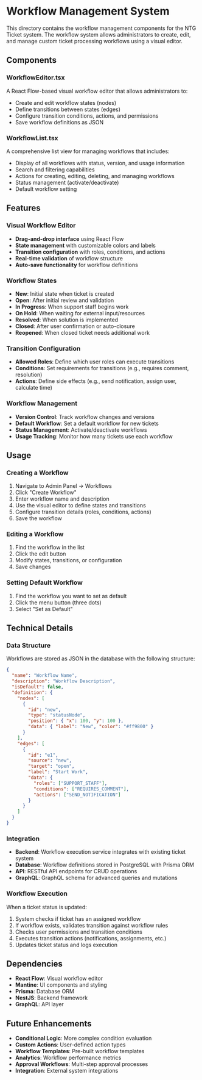 # Workflow Management System

This directory contains the workflow management components for the NTG Ticket system. The workflow system allows administrators to create, edit, and manage custom ticket processing workflows using a visual editor.

## Components

### WorkflowEditor.tsx
A React Flow-based visual workflow editor that allows administrators to:
- Create and edit workflow states (nodes)
- Define transitions between states (edges)
- Configure transition conditions, actions, and permissions
- Save workflow definitions as JSON

### WorkflowList.tsx
A comprehensive list view for managing workflows that includes:
- Display of all workflows with status, version, and usage information
- Search and filtering capabilities
- Actions for creating, editing, deleting, and managing workflows
- Status management (activate/deactivate)
- Default workflow setting

## Features

### Visual Workflow Editor
- **Drag-and-drop interface** using React Flow
- **State management** with customizable colors and labels
- **Transition configuration** with roles, conditions, and actions
- **Real-time validation** of workflow structure
- **Auto-save functionality** for workflow definitions

### Workflow States
- **New**: Initial state when ticket is created
- **Open**: After initial review and validation
- **In Progress**: When support staff begins work
- **On Hold**: When waiting for external input/resources
- **Resolved**: When solution is implemented
- **Closed**: After user confirmation or auto-closure
- **Reopened**: When closed ticket needs additional work

### Transition Configuration
- **Allowed Roles**: Define which user roles can execute transitions
- **Conditions**: Set requirements for transitions (e.g., requires comment, resolution)
- **Actions**: Define side effects (e.g., send notification, assign user, calculate time)

### Workflow Management
- **Version Control**: Track workflow changes and versions
- **Default Workflow**: Set a default workflow for new tickets
- **Status Management**: Activate/deactivate workflows
- **Usage Tracking**: Monitor how many tickets use each workflow

## Usage

### Creating a Workflow
1. Navigate to Admin Panel → Workflows
2. Click "Create Workflow"
3. Enter workflow name and description
4. Use the visual editor to define states and transitions
5. Configure transition details (roles, conditions, actions)
6. Save the workflow

### Editing a Workflow
1. Find the workflow in the list
2. Click the edit button
3. Modify states, transitions, or configuration
4. Save changes

### Setting Default Workflow
1. Find the workflow you want to set as default
2. Click the menu button (three dots)
3. Select "Set as Default"

## Technical Details

### Data Structure
Workflows are stored as JSON in the database with the following structure:
```json
{
  "name": "Workflow Name",
  "description": "Workflow Description",
  "isDefault": false,
  "definition": {
    "nodes": [
      {
        "id": "new",
        "type": "statusNode",
        "position": { "x": 100, "y": 100 },
        "data": { "label": "New", "color": "#ff9800" }
      }
    ],
    "edges": [
      {
        "id": "e1",
        "source": "new",
        "target": "open",
        "label": "Start Work",
        "data": {
          "roles": ["SUPPORT_STAFF"],
          "conditions": ["REQUIRES_COMMENT"],
          "actions": ["SEND_NOTIFICATION"]
        }
      }
    ]
  }
}
```

### Integration
- **Backend**: Workflow execution service integrates with existing ticket system
- **Database**: Workflow definitions stored in PostgreSQL with Prisma ORM
- **API**: RESTful API endpoints for CRUD operations
- **GraphQL**: GraphQL schema for advanced queries and mutations

### Workflow Execution
When a ticket status is updated:
1. System checks if ticket has an assigned workflow
2. If workflow exists, validates transition against workflow rules
3. Checks user permissions and transition conditions
4. Executes transition actions (notifications, assignments, etc.)
5. Updates ticket status and logs execution

## Dependencies

- **React Flow**: Visual workflow editor
- **Mantine**: UI components and styling
- **Prisma**: Database ORM
- **NestJS**: Backend framework
- **GraphQL**: API layer

## Future Enhancements

- **Conditional Logic**: More complex condition evaluation
- **Custom Actions**: User-defined action types
- **Workflow Templates**: Pre-built workflow templates
- **Analytics**: Workflow performance metrics
- **Approval Workflows**: Multi-step approval processes
- **Integration**: External system integrations
